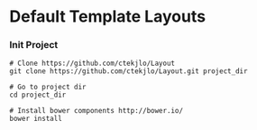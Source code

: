 Default Template Layouts
====

### Init Project

	# Clone https://github.com/ctekjlo/Layout
	git clone https://github.com/ctekjlo/Layout.git project_dir

	# Go to project dir
	cd project_dir

	# Install bower components http://bower.io/
	bower install
